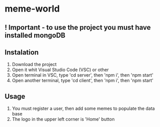 # meme-world

## ! Important - to use the project you must have installed mongoDB

## Instalation
1. Download the project
2. Open it whit Visual Studio Code (VSC) or other
3. Open terminal in VSC, type 'cd server', then 'npm i', then 'npm start'
4. Open another terminal, type 'cd client', then 'npm i', then 'npm start'

## Usage
1. You must register a user, then add some memes to populate the data base
2. The logo in the upper left corner is 'Home' button
